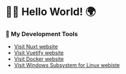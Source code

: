 # 🙋‍♂️ Hello World! 🌍 

### 🔭 My Development Tools
- [Visit Nuxt website](https://nuxt.com/)
- [Visit Vuetify website](https://vuetifyjs.com/en/)
- [Visit Docker website](https://www.docker.com/)
- [Visit Windows Subsystem for Linux webiste](https://learn.microsoft.com/en-us/windows/wsl/about?source=recommendations)

  
<!--
**PeterH3G/peterh3g** is a  _special_ ✨ repository because its `README.md` (this file) appears on your GitHub profile.

Here are some ideas to get you started:

- 🔭 I’m currently working on ...
- 🌱 I’m currently learning ...
- 👯 I’m looking to collaborate on ...
- 🤔 I’m looking for help with ...
- 💬 Ask me about ...
- 📫 How to reach me: ...
- 😄 Pronouns: ...
- ⚡ Fun fact: ...
-->
